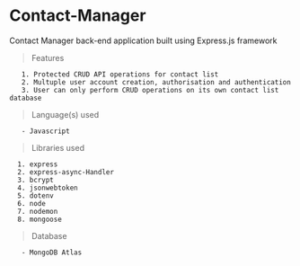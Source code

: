 # Contact-Manager
Contact Manager back-end application built using Express.js framework 

>Features
```
   1. Protected CRUD API operations for contact list
   2. Multuple user account creation, authorisation and authentication 
   3. User can only perform CRUD operations on its own contact list database 
```

> Language(s) used

```
   - Javascript
```


> Libraries used

```
  1. express
  2. express-async-Handler
  3. bcrypt
  4. jsonwebtoken
  5. dotenv
  6. node
  7. nodemon
  8. mongoose 
```

> Database

```
   - MongoDB Atlas
```
